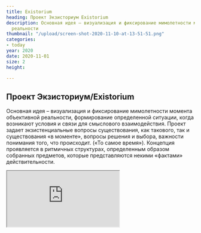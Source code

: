 ```yaml
---
title: Existorium
heading: Проект Экзисториум Existorium
description: Основная идея – визуализация и фиксирование мимолетности момента объективной
  реальности
thumbnail: "/upload/screen-shot-2020-11-10-at-13-51-51.png"
categories:
- today
year: 2020
date: 2020-11-01
size: 2
height:

---
```

## **Проект Экзисториум/Existorium**

Основная идея – визуализация и фиксирование мимолетности момента объективной реальности, формирование определенной ситуации, когда возникают условия и связи для смыслового взаимодействия. Проект задает экзистенциальные вопросы существования, как такового, так и существования «в моменте», вопросы решения и выбора, важности понимания того, что происходит. («То самое время»). Концепция проявляется в ритмичных структурах, определенным образом собранных предметов, которые представляются некими «фактами» действительности.

<iframe class="youtube" src="https://www.youtube.com/embed/XFUlfu8WMt4">